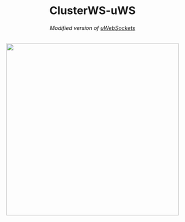 <h1 align="center">ClusterWS-uWS</h1>
<h6 align="center">Modified version of <a href="https://github.com/uNetworking/uWebSockets">uWebSockets</a></h6>

<p align="center">
 <img src="https://cdn.rawgit.com/goriunov/159120ca6a883d8d4e75543ec395d361/raw/d22028ecc726d7d3cc30a2a85cc7cc454b0afada/clusterws.svg" width="450">
</p>

<!-- <p align="center">
  <i>This module <strong>ClusterWS</strong> to create c++ Brokers (for higher performance and throughput) which is a critical module in ClusterWS for cross servers and internal communications.</i>
</p> -->
